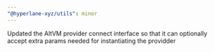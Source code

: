 ```yaml
---
"@hyperlane-xyz/utils": minor
---
```


Updated the AltVM provider connect interface so that it can optionally accept extra params needed for instantiating the providder
